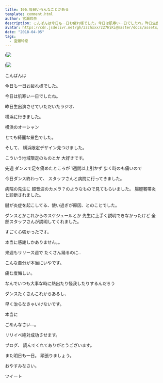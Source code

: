```yaml
---
title: 106.毎日いろんなことがある
template: comment.html
author: 宮瀬玲奈
description: こんばんは今日も一日お疲れ様でした。今日は肌寒い一日でしたね。昨日生出演させていただいたラジオ、横浜に行きました。横浜のオーシャン...
avatar: https://cdn.jsdelivr.net/gh/zzzhxxx/227WiKi@master/docs/assets/photo/avatar/reina.jpg
date: "2018-04-05"
tags:
  - 宮瀬玲奈
---
```


!![](https://cdn.jsdelivr.net/gh/227WiKi/227WiKi-image@master/blog-image/reina-2018-04-05_1.jpg)

!![](https://cdn.jsdelivr.net/gh/227WiKi/227WiKi-image@master/blog-image/reina-2018-04-05_2.jpg)





こんばんは




今日も一日お疲れ様でした。



今日は肌寒い一日でしたね。
















昨日生出演させていただいたラジオ、

横浜に行きました。


横浜のオーシャン

とても綺麗な景色でした。










そして、
横浜限定デザイン見つけました。



こういう地域限定のものとか
大好きです。





























先週
ダンスで足を痛めたところが
1週間以上引かず
歩く時のも痛いので


今日ダンス終わって、
スタッフさんと病院に行ってきました。




病院の先生に
超音波のカメラ？のようなもので見てもらいました。
腸脛靭帯炎と診断されました。

腱が炎症を起こしてる、使い過ぎが原因、とのことでした。





ダンスとかこれからのスケジュールとか
先生に上手く説明できなかったけど
全部スタッフさんが説明してくれました。


すごく心強かったです。


本当に感謝しかありません。。










来週もリリース週で
たくさん踊るのに..


こんな自分が本当にいやです。












痛む度悔しい。



なんでいつも大事な時に熱出たり怪我したりするんだろう
















ダンスたくさんこれからあるし、

早く治らなきゃいけないです。




























本当に

ごめんなさい...。



















リリイベ絶対成功させます。



























ブログ、
読んでくれてありがとうございます。


また明日も一日。
頑張りましょう。



おやすみなさい。


ツイート




